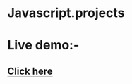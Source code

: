 # Javascript.projects

# Live demo:-

## [Click here](https://chirag03200.github.io/Javascript.projects/)
